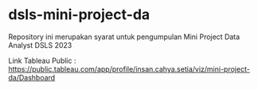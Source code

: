 # dsls-mini-project-da
Repository ini merupakan syarat untuk pengumpulan Mini Project Data Analyst DSLS 2023

Link Tableau Public : https://public.tableau.com/app/profile/insan.cahya.setia/viz/mini-project-da/Dashboard
